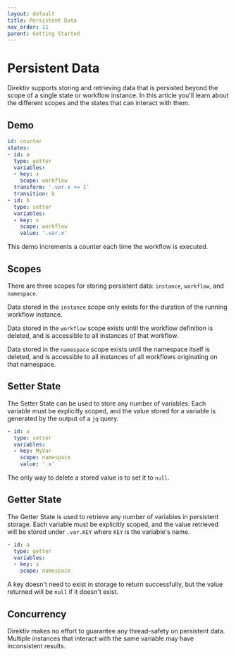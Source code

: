 ```yaml
---
layout: default
title: Persistent Data
nav_order: 11
parent: Getting Started
---
```


# Persistent Data 

Direktiv supports storing and retrieving data that is persisted beyond the scope of a single state or workflow instance. In this article you'll learn about the different scopes and the states that can interact with them. 

## Demo 

```yaml 
id: counter 
states:
- id: a 
  type: getter 
  variables:
  - key: x 
    scope: workflow 
  transform: '.var.x += 1'
  transition: b 
- id: b 
  type: setter 
  variables: 
  - key: x 
    scope: workflow 
    value: '.var.x'
```

This demo increments a counter each time the workflow is executed. 

## Scopes 

There are three scopes for storing persistent data: `instance`, `workflow`, and `namespace`. 

Data stored in the `instance` scope only exists for the duration of the running workflow instance.

Data stored in the `workflow` scope exists until the workflow definition is deleted, and is accessible to all instances of that workflow.

Data stored in the `namespace` scope exists until the namespace itself is deleted, and is accessible to all instances of all workflows originating on that namespace. 

## Setter State

The Setter State can be used to store any number of variables. Each variable must be explicitly scoped, and the value stored for a variable is generated by the output of a `jq` query. 

```yaml 
- id: a
  type: setter 
  variables:
  - key: MyVar
    scope: namespace 
    value: '.x'
```

The only way to delete a stored value is to set it to `null`. 

## Getter State

The Getter State is used to retrieve any number of variables in persistent storage. Each variable must be explicitly scoped, and the value retrieved will be stored under `.var.KEY` where `KEY` is the variable's name. 

```yaml 
- id: a
  type: getter 
  variables:
  - key: x
    scope: namespace 
```

A key doesn't need to exist in storage to return successfully, but the value returned will be `null` if it doesn't exist. 

## Concurrency

Direktiv makes no effort to guarantee any thread-safety on persistent data. Multiple instances that interact with the same variable may have inconsistent results. 
